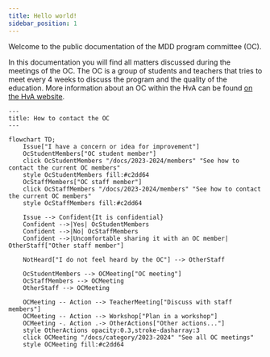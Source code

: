 ```yaml
---
title: Hello world!
sidebar_position: 1
---
```


Welcome to the public documentation of the MDD program committee (OC).

In this documentation you will find all matters discussed during the meetings of the OC. The OC is a group of students and teachers that tries to meet every 4 weeks to discuss the program and the quality of the education. More information about an OC within the HvA can be found [on the HvA website](https://www.hva.nl/praktisch/algemeen/faculteiten/fmr/opleidingscommissies/opleidingscommissies-fmr.html).

```mermaid
---
title: How to contact the OC
---

flowchart TD;
    Issue["I have a concern or idea for improvement"]
    OcStudentMembers["OC student member"]
    click OcStudentMembers "/docs/2023-2024/members" "See how to contact the current OC members"
    style OcStudentMembers fill:#c2dd64
    OcStaffMembers["OC staff member"]
    click OcStaffMembers "/docs/2023-2024/members" "See how to contact the current OC members"
    style OcStaffMembers fill:#c2dd64

    Issue --> Confident{It is confidential}
    Confident -->|Yes| OcStudentMembers
    Confident -->|No| OcStaffMembers
    Confident -->|Uncomfortable sharing it with an OC member| OtherStaff["Other staff member"]

    NotHeard["I do not feel heard by the OC"] --> OtherStaff

    OcStudentMembers --> OCMeeting["OC meeting"]
    OcStaffMembers --> OCMeeting
    OtherStaff --> OCMeeting

    OCMeeting -- Action --> TeacherMeeting["Discuss with staff members"]
    OCMeeting -- Action --> Workshop["Plan in a workshop"]
    OCMeeting -. Action .-> OtherActions["Other actions..."]
    style OtherActions opacity:0.3,stroke-dasharray:3
    click OCMeeting "/docs/category/2023-2024" "See all OC meetings"
    style OCMeeting fill:#c2dd64


```
